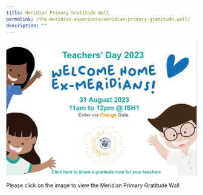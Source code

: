 ```yaml
---
title: Meridian Primary Gratitude Wall
permalink: /the-meridian-experience/meridian-primary-gratitude-wall/
description: ""
---
```

<a href="https://padlet.com/meridianprimary/meridian-primary-gratitude-wall-us81qk42wfthgnhj"><img src="/images/Home%20Page/teachersday.jpeg"></a>

Please click on the image to view the Meridian Primary Gratitude Wall

